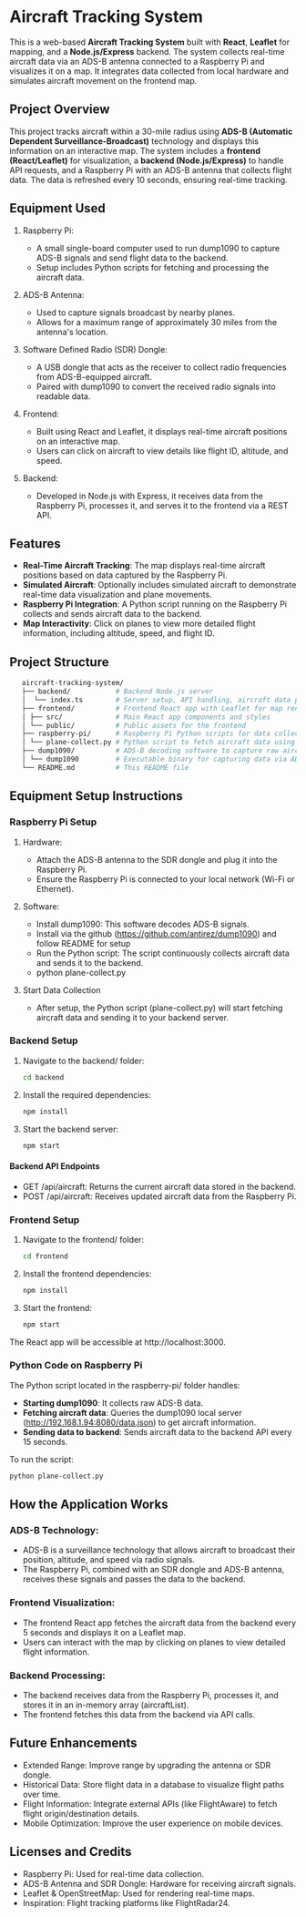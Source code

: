 # Aircraft Tracking System

This is a web-based **Aircraft Tracking System** built with **React**, **Leaflet** for mapping, and a **Node.js/Express** backend. The system collects real-time aircraft data via an ADS-B antenna connected to a Raspberry Pi and visualizes it on a map. It integrates data collected from local hardware and simulates aircraft movement on the frontend map.

## Project Overview

This project tracks aircraft within a 30-mile radius using **ADS-B (Automatic Dependent Surveillance-Broadcast)** technology and displays this information on an interactive map. The system includes a **frontend (React/Leaflet)** for visualization, a **backend (Node.js/Express)** to handle API requests, and a Raspberry Pi with an ADS-B antenna that collects flight data. The data is refreshed every 10 seconds, ensuring real-time tracking.

## Equipment Used

1. Raspberry Pi:

   - A small single-board computer used to run dump1090 to capture ADS-B signals and send flight data to the backend.
   - Setup includes Python scripts for fetching and processing the aircraft data.

2. ADS-B Antenna:

   - Used to capture signals broadcast by nearby planes.
   - Allows for a maximum range of approximately 30 miles from the antenna's location.

3. Software Defined Radio (SDR) Dongle:

   - A USB dongle that acts as the receiver to collect radio frequencies from ADS-B-equipped aircraft.
   - Paired with dump1090 to convert the received radio signals into readable data.

4. Frontend:

   - Built using React and Leaflet, it displays real-time aircraft positions on an interactive map.
   - Users can click on aircraft to view details like flight ID, altitude, and speed.

5. Backend:
   - Developed in Node.js with Express, it receives data from the Raspberry Pi, processes it, and serves it to the frontend via a REST API.

## Features

- **Real-Time Aircraft Tracking**: The map displays real-time aircraft positions based on data captured by the Raspberry Pi.
- **Simulated Aircraft**: Optionally includes simulated aircraft to demonstrate real-time data visualization and plane movements.
- **Raspberry Pi Integration**: A Python script running on the Raspberry Pi collects and sends aircraft data to the backend.
- **Map Interactivity**: Click on planes to view more detailed flight information, including altitude, speed, and flight ID.

## Project Structure

```bash
   aircraft-tracking-system/
   ├── backend/           # Backend Node.js server
   │  └── index.ts        # Server setup, API handling, aircraft data processing
   ├── frontend/          # Frontend React app with Leaflet for map rendering
   │ ├── src/             # Main React app components and styles
   │ └── public/          # Public assets for the frontend
   ├── raspberry-pi/      # Raspberry Pi Python scripts for data collection
   │ └── plane-collect.py # Python script to fetch aircraft data using dump1090
   ├── dump1090/          # ADS-B decoding software to capture raw aircraft data
   │ └── dump1090         # Executable binary for capturing data via ADS-B antenna
   └── README.md          # This README file
```

## Equipment Setup Instructions

### Raspberry Pi Setup

1. Hardware:

   - Attach the ADS-B antenna to the SDR dongle and plug it into the Raspberry Pi.
   - Ensure the Raspberry Pi is connected to your local network (Wi-Fi or Ethernet).

2. Software:

   - Install dump1090: This software decodes ADS-B signals.
   - Install via the github (https://github.com/antirez/dump1090) and follow README for setup
   - Run the Python script: The script continuously collects aircraft data and sends it to the backend.
   - python plane-collect.py

3. Start Data Collection
   - After setup, the Python script (plane-collect.py) will start fetching aircraft data and sending it to your backend server.

### Backend Setup

1. Navigate to the backend/ folder:

   ```bash
   cd backend
   ```

2. Install the required dependencies:

   ```bash
   npm install
   ```

3. Start the backend server:
   ```bash
   npm start
   ```

#### Backend API Endpoints

- GET /api/aircraft: Returns the current aircraft data stored in the backend.
- POST /api/aircraft: Receives updated aircraft data from the Raspberry Pi.

### Frontend Setup

1. Navigate to the frontend/ folder:

   ```bash
   cd frontend
   ```

2. Install the frontend dependencies:

   ```bash
   npm install
   ```

3. Start the frontend:
   ```bash
   npm start
   ```

The React app will be accessible at http://localhost:3000.

### Python Code on Raspberry Pi

The Python script located in the raspberry-pi/ folder handles:

- **Starting dump1090**: It collects raw ADS-B data.
- **Fetching aircraft data**: Queries the dump1090 local server (http://192.168.1.94:8080/data.json) to get aircraft information.
- **Sending data to backend**: Sends aircraft data to the backend API every 15 seconds.

To run the script:

```bash
python plane-collect.py
```

## How the Application Works

### ADS-B Technology:

- ADS-B is a surveillance technology that allows aircraft to broadcast their position, altitude, and speed via radio signals.
- The Raspberry Pi, combined with an SDR dongle and ADS-B antenna, receives these signals and passes the data to the backend.

### Frontend Visualization:

- The frontend React app fetches the aircraft data from the backend every 5 seconds and displays it on a Leaflet map.
- Users can interact with the map by clicking on planes to view detailed flight information.

### Backend Processing:

- The backend receives data from the Raspberry Pi, processes it, and stores it in an in-memory array (aircraftList).
- The frontend fetches this data from the backend via API calls.

## Future Enhancements

- Extended Range: Improve range by upgrading the antenna or SDR dongle.
- Historical Data: Store flight data in a database to visualize flight paths over time.
- Flight Information: Integrate external APIs (like FlightAware) to fetch flight origin/destination details.
- Mobile Optimization: Improve the user experience on mobile devices.

## Licenses and Credits

- Raspberry Pi: Used for real-time data collection.
- ADS-B Antenna and SDR Dongle: Hardware for receiving aircraft signals.
- Leaflet & OpenStreetMap: Used for rendering real-time maps.
- Inspiration: Flight tracking platforms like FlightRadar24.
